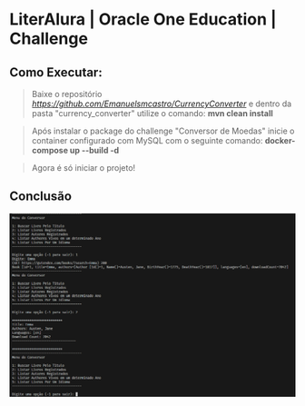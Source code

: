 # LiterAlura | Oracle One Education | Challenge
 
## Como Executar:
> Baixe o repositório *https://github.com/Emanuelsmcastro/CurrencyConverter* e dentro da pasta "currency_converter" utilize o comando: **mvn clean install**

> Após instalar o package do challenge "Conversor de Moedas" inicie o container configurado com MySQL com o seguinte comando: **docker-compose up --build -d**

> Agora é só iniciar o projeto!

## Conclusão

![Image](/images/uso.png)